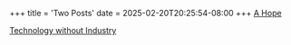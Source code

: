 +++
title = 'Two Posts'
date = 2025-02-20T20:25:54-08:00
+++
[A Hope](https://geohot.github.io/blog/jekyll/update/2022/10/13/a-hope.html)

[Technology without Industry](https://geohot.github.io/blog/jekyll/update/2021/01/18/technology-without-industry.html)
